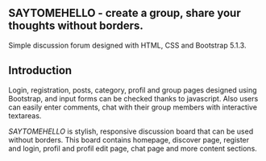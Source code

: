 ## SAYTOMEHELLO - create a group, share your thoughts without borders.
Simple discussion forum designed with HTML, CSS and Bootstrap 5.1.3.

## Introduction
Login, registration, posts, category, profil and group pages designed using Bootstrap, and input forms can be checked thanks to javascript. Also users can easily enter comments, chat with their group members with interactive textareas. 

*SAYTOMEHELLO* is stylish, responsive discussion board that can be used without borders. This board contains homepage, discover page, register and login, profil and profil edit page, chat page and more content sections.